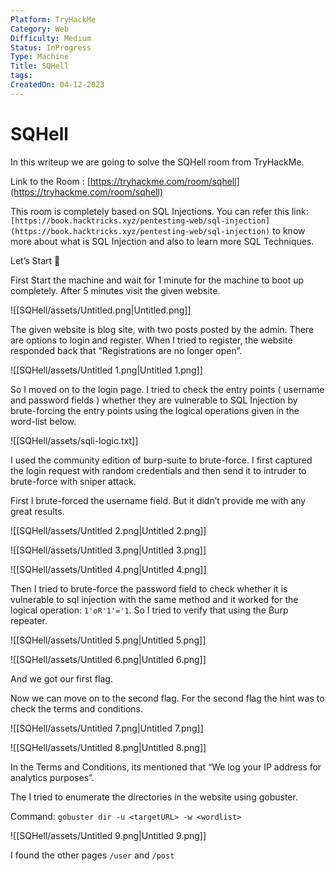```yaml
---
Platform: TryHackMe
Category: Web
Difficulty: Medium
Status: InProgress
Type: Machine
Title: SQHell
tags: 
CreatedOn: 04-12-2023
---
```

# SQHell

In this writeup we are going to solve the SQHell room from TryHackMe.

Link to the Room : [https://tryhackme.com/room/sqhell](https://tryhackme.com/room/sqhell)

  

This room is completely based on SQL Injections. You can refer this link: `[https://book.hacktricks.xyz/pentesting-web/sql-injection](https://book.hacktricks.xyz/pentesting-web/sql-injection)` to know more about what is SQL Injection and also to learn more SQL Techniques.

  

Let’s Start 🙌

  

First Start the machine and wait for 1 minute for the machine to boot up completely. After 5 minutes visit the given website.

![[SQHell/assets/Untitled.png|Untitled.png]]

  

The given website is blog site, with two posts posted by the admin. There are options to login and register. When I tried to register, the website responded back that “Registrations are no longer open”.

![[SQHell/assets/Untitled 1.png|Untitled 1.png]]

So I moved on to the login page. I tried to check the entry points ( username and password fields ) whether they are vulnerable to SQL Injection by brute-forcing the entry points using the logical operations given in the word-list below.

![[SQHell/assets/sqli-logic.txt]]

I used the community edition of burp-suite to brute-force. I first captured the login request with random credentials and then send it to intruder to brute-force with sniper attack.

First I brute-forced the username field. But it didn’t provide me with any great results.

![[SQHell/assets/Untitled 2.png|Untitled 2.png]]

![[SQHell/assets/Untitled 3.png|Untitled 3.png]]

![[SQHell/assets/Untitled 4.png|Untitled 4.png]]

Then I tried to brute-force the password field to check whether it is vulnerable to sql injection with the same method and it worked for the logical operation: `1'oR'1'='1`. So I tried to verify that using the Burp repeater.

![[SQHell/assets/Untitled 5.png|Untitled 5.png]]

![[SQHell/assets/Untitled 6.png|Untitled 6.png]]

And we got our first flag.

Now we can move on to the second flag. For the second flag the hint was to check the terms and conditions.

![[SQHell/assets/Untitled 7.png|Untitled 7.png]]

![[SQHell/assets/Untitled 8.png|Untitled 8.png]]

In the Terms and Conditions, its mentioned that “We log your IP address for analytics purposes”.

  

The I tried to enumerate the directories in the website using gobuster.

Command: `gobuster dir -u <targetURL> -w <wordlist>`

  

  

  

  

![[SQHell/assets/Untitled 9.png|Untitled 9.png]]

I found the other pages `/user` and `/post`